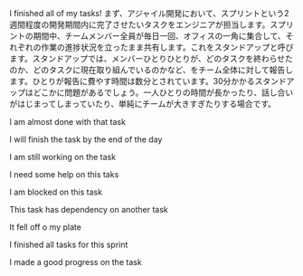 I finished all of my tasks! 
まず、アジャイル開発において、スプリントという2週間程度の開発期間内に完了させたいタスクをエンジニアが担当します。スプリントの期間中、チームメンバー全員が毎日一回、オフィスの一角に集合して、それぞれの作業の進捗状況を立ったまま共有します。これをスタンドアップと呼びます。スタンドアップでは、メンバーひとりひとりが、どのタスクを終わらせたのか、どのタスクに現在取り組んでいるのかなど、をチーム全体に対して報告します。ひとりが報告に費やす時間は数分とされています。30分かかるスタンドアップはどこかに問題があるでしょう。一人ひとりの時間が長かったり、話し合いがはじまってしまっていたり、単純にチームが大きすぎたりする場合です。

I am almost done with that task

I will finish the task by the end of the day

I am still working on the task

I need some help on this taks

I am blocked on this task

This task has dependency on another task

It fell off o my plate

I finished all tasks for this sprint

I made a good progress on the task
